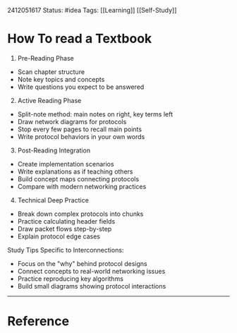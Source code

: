 

2412051617
	Status: #idea 
		Tags: [[Learning]] [[Self-Study]]

# How To read a Textbook



1. Pre-Reading Phase

- Scan chapter structure
- Note key topics and concepts
- Write questions you expect to be answered

2. Active Reading Phase

- Split-note method: main notes on right, key terms left
- Draw network diagrams for protocols
- Stop every few pages to recall main points
- Write protocol behaviors in your own words

3. Post-Reading Integration

- Create implementation scenarios
- Write explanations as if teaching others
- Build concept maps connecting protocols
- Compare with modern networking practices

4. Technical Deep Practice

- Break down complex protocols into chunks
- Practice calculating header fields
- Draw packet flows step-by-step
- Explain protocol edge cases

Study Tips Specific to Interconnections:

- Focus on the "why" behind protocol designs
- Connect concepts to real-world networking issues
- Practice reproducing key algorithms
- Build small diagrams showing protocol interactions


---
# Reference